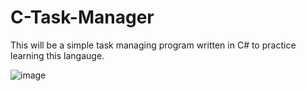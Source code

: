 # C-Task-Manager
This will be a simple task managing program written in C# to practice learning this langauge.

![image](https://user-images.githubusercontent.com/117784062/219232587-674e31de-0ee6-4f6a-830d-80a67a48b72a.png)
